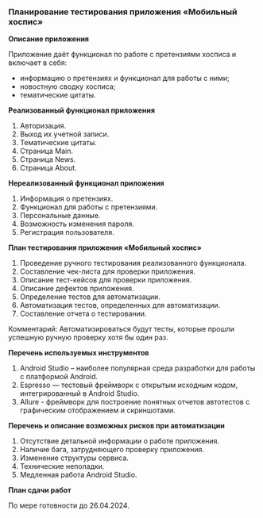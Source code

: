 ### Планирование тестирования приложения «Мобильный хоспис»

**Описание приложения**

Приложение даёт функционал по работе с претензиями хосписа и включает в себя:
+	информацию о претензиях и функционал для работы с ними;
+	новостную сводку хосписа;
+ тематические цитаты.

**Реализованный функционал приложения**
1.	Авторизация.
2.	Выход их учетной записи.
3.	Тематические цитаты.
4.	Страница Main.
5.	Страница News.
6.	Страница About.

**Нереализованный функционал приложения**
1.	Информация о претензиях.
2.	Функционал для работы с претензиями.
3.	Персональные данные.
4.	Возможность изменения пароля.
5.	Регистрация пользователя.

**План тестирования приложения «Мобильный хоспис»**
1.	Проведение ручного тестирования реализованного функционала.
2.	Составление чек-листа для проверки приложения.
3.	Описание тест-кейсов для проверки приложения.
4.	Описание дефектов приложения. 
5.	Определение тестов для автоматизации.
6.	Автоматизация тестов, определенных для автоматизации.
7.	Составление отчета о тестировании.

Комментарий: Автоматизироваться будут тесты, которые прошли успешную ручную проверку хотя бы один раз. 

**Перечень используемых инструментов**
1.	Android Studio – наиболее популярная среда разработки для работы с платформой Android.
2.	Espresso — тестовый фреймворк с открытым исходным кодом, интегрированный в Android Studio.
3.	Allure - фреймворк  для построение понятных отчетов автотестов с графическим отображением и скриншотами.

**Перечень и описание возможных рисков при автоматизации**
1. Отсутствие детальной информации о работе приложения.
3. Наличие бага, затрудняющего проверку приложения.
4. Изменение структуры сервиса.
5. Технические неполадки.
6. Медленная работа Android Studio.

**План сдачи работ**

По мере готовности до 26.04.2024.
